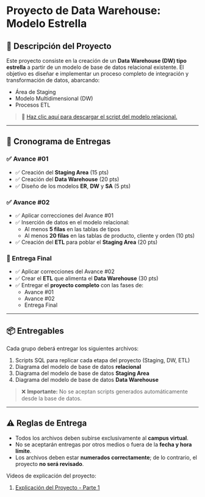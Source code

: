 # Proyecto de Data Warehouse: Modelo Estrella

## 📌 Descripción del Proyecto

Este proyecto consiste en la creación de un **Data Warehouse (DW) tipo estrella** a partir de un modelo de base de datos relacional existente. El objetivo es diseñar e implementar un proceso completo de integración y transformación de datos, abarcando:

- Área de Staging
- Modelo Multidimensional (DW)
- Procesos ETL

> 🔗 [Haz clic aquí para descargar el script del modelo relacional.](#)

---

## 📅 Cronograma de Entregas

### ✅ Avance #01

- ✅ Creación del **Staging Area** (15 pts)
- ✅ Creación del **Data Warehouse** (20 pts)
- ✅ Diseño de los modelos **ER**, **DW** y **SA** (5 pts)

### ✅ Avance #02

- ✅ Aplicar correcciones del Avance #01
- ✅ Inserción de datos en el modelo relacional:
  - Al menos **5 filas** en las tablas de tipos
  - Al menos **20 filas** en las tablas de producto, cliente y orden (10 pts)
- ✅ Creación del **ETL** para poblar el **Staging Area** (20 pts)

### 🚀 Entrega Final

- ✅ Aplicar correcciones del Avance #02
- ✅ Crear el **ETL** que alimenta el **Data Warehouse** (30 pts)
- ✅ Entregar el **proyecto completo** con las fases de:
  - Avance #01
  - Avance #02
  - Entrega Final

---

## 📦 Entregables

Cada grupo deberá entregar los siguientes archivos:

1. Scripts SQL para replicar cada etapa del proyecto (Staging, DW, ETL)
2. Diagrama del modelo de base de datos **relacional**
3. Diagrama del modelo de base de datos **Staging Area**
4. Diagrama del modelo de base de datos **Data Warehouse**

> ❌ **Importante:** No se aceptan scripts generados automáticamente desde la base de datos.

---

## ⚠️ Reglas de Entrega

- Todos los archivos deben subirse exclusivamente al **campus virtual**.
- No se aceptarán entregas por otros medios o fuera de la **fecha y hora límite**.
- Los archivos deben estar **numerados correctamente**; de lo contrario, el proyecto **no será revisado**.


Videos de explicación del proyecto: 

1. [Explicación del Proyecto - Parte 1](https://uhispano.sharepoint.com/sites/2025-Q2-GR-HE-G2-INFO-113-LABM630PM-930PM-NARANJOROJASALLANH/_layouts/15/stream.aspx?id=%2Fsites%2F2025%2DQ2%2DGR%2DHE%2DG2%2DINFO%2D113%2DLABM630PM%2D930PM%2DNARANJOROJASALLANH%2FDocumentos%20compartidos%2FGeneral%2FRecordings%2FAplicaci%C3%B3n%20de%20Bases%20de%20Datos%20%28113%29%2D20250709%5F194256%2DGrabaci%C3%B3n%20de%20la%20reuni%C3%B3n%2Emp4&referrer=StreamWebApp%2EWeb&referrerScenario=AddressBarCopied%2Eview%2Eb2f144b9%2De65d%2D4b1f%2Dbce0%2Db9e83e9e93c8)

